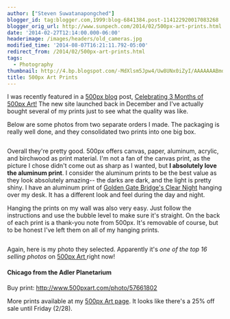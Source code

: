 ```yaml
---
author: ["Steven Suwatanapongched"]
blogger_id: tag:blogger.com,1999:blog-6841384.post-114122920017083268
blogger_orig_url: http://www.sunpech.com/2014/02/500px-art-prints.html
date: '2014-02-27T12:14:00.000-06:00'
headerimage: /images/headers/old_cameras.jpg
modified_time: '2014-08-07T16:21:11.792-05:00'
redirect_from: /2014/02/500px-art-prints.html
tags:
  - Photography
thumbnail: http://4.bp.blogspot.com/-MdXlsm5Jpw4/Uw8UNx0iZyI/AAAAAAABmdo/_jzFEqa0CHU/s600/500px-Boxes.jpg
title: 500px Art Prints
---
```



I was recently featured in a <a href="http://500px.com/blog">500px blog</a> post, <a href="http://500px.com/blog/1029/celebrating-3-months-of-500px-art">Celebrating 3 Months of 500px Art!</a> The new site launched back in December and I've actually bought several of my prints just to see what the quality was like.

Below are some photos from two separate orders I made. The packaging is really well done, and they consolidated two prints into one big box.

<img   border="0" src="http://4.bp.blogspot.com/-MdXlsm5Jpw4/Uw8UNx0iZyI/AAAAAAABmdo/_jzFEqa0CHU/s600/500px-Boxes.jpg" alt=""   />

Overall they're pretty good. 500px offers canvas, paper, aluminum, acrylic, and birchwood as print material. I'm not a fan of the canvas print, as the picture I chose didn't come out as sharp as I wanted, but <b>I absolutely love the aluminum print</b>. I consider the aluminum prints to be the best value as they look absolutely amazing-- the darks are dark, and the light is pretty shiny. I have an aluminum print of <a href="http://500px.com/photo/54143106">Golden Gate Bridge's Clear Night</a> hanging over my desk. It has a different look and feel during the day and night.

Hanging the prints on my wall was also very easy. Just follow the instructions and use the bubble level to make sure it's straight. On the back of each print is a thank-you note from 500px. It's removable of course, but to be honest I've left them on all of my hanging prints.

<img   border="0" src="http://4.bp.blogspot.com/-8EoUHaoNz1I/Uw-ACbuXW_I/AAAAAAABmd4/ig7Og9F9HYc/s600/2014-02-27+at+10-08-50.jpg" alt=""   />

Again, here is my photo they selected. Apparently it's <i>one of the top 16 selling photos</i> on <a href="http://500pxart.com/">500px Art </a>right now!

#### Chicago from the Adler Planetarium

Buy print: <a href="http://www.500pxart.com/photo/57661802">http://www.500pxart.com/photo/57661802</a>
<img   border="0" src="http://1.bp.blogspot.com/-fmjoN5zagrQ/UteDKVUZ2GI/AAAAAAABl4k/mszOUp4gOJc/s600/2014-01-12+at+17-51-42.jpg" alt=""   />

More prints available at my <a href="http://500pxart.com/sunpech">500px Art page</a>. It looks like there's a 25% off sale until Friday (2/28).

<a href="http://500pxart.com/sunpech"><img   border="0" src="http://4.bp.blogspot.com/-JFjjOafeL6s/Uw-EpSa6uDI/AAAAAAABmeE/bWjbHAprE-g/s600/Screen+Shot+2014-02-27+at+10.31.21+AM.png" alt=""  /></a>